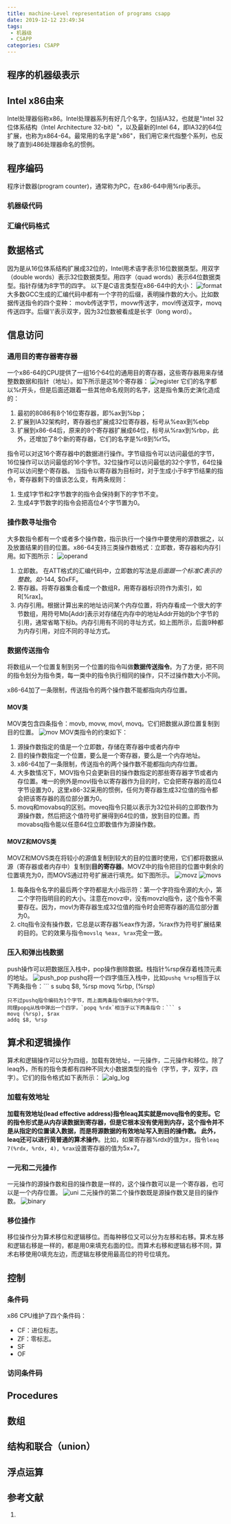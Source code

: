```yaml
---
title: machine-Level representation of programs csapp
date: 2019-12-12 23:49:34
tags:
 - 机器级
 - CSAPP
categories: CSAPP
---
```



## 程序的机器级表示

## Intel x86由来
Intel处理器俗称x86。Intel处理器系列有好几个名字，包括IA32，也就是"Intel 32位体系结构（Intel Architecture 32-bit）"，以及最新的Intel 64，即IA32的64位扩展，也称为x864-64。最常用的名字是"x86"，我们用它来代指整个系列，也反映了直到i486处理器命名的惯例。

## 程序编码
程序计数器(program counter)，通常称为PC，在x86-64中用%rip表示。

### 机器级代码

### 汇编代码格式

## 数据格式
因为是从16位体系结构扩展成32位的，Intel用术语字表示16位数据类型。用双字（double words）表示32位数据类型。用四字（quad words）表示64位数据类型。指针存储为8字节的四字。
以下是C语言类型在x86-64中的大小：
![format](format.png)
大多数GCC生成的汇编代码中都有一个字符的后缀，表明操作数的大小。比如数据传送指令的四个变种：
movb传送字节，movw传送字，movl传送双字，movq传送四字。后缀'l'表示双字，因为32位数被看成是长字（long word）。


## 信息访问

### 通用目的寄存器寄存器
一个x86-64的CPU提供了一组16个64位的通用目的寄存器，这些寄存器用来存储整数数据和指针（地址）。如下所示是这16个寄存器：
![register](register.png)
它们的名字都以%r开头，但是后面还跟着一些其他命名规则的名字，这是指令集历史演化造成的：
1. 最初的8086有8个16位寄存器，即%ax到%bp；
2. 扩展到IA32架构时，寄存器也扩展成32位寄存器，标号从%eax到%ebp
3. 扩展到x86-64后，原来的8个寄存器扩展成64位，标号从%rax到%rbp，此外，还增加了8个新的寄存器，它们的名字是%r8到%r15。

指令可以对这16个寄存器中的数据进行操作。字节级指令可以访问最低的字节，16位操作可以访问最低的16个字节。32位操作可以访问最低的32个字节，64位操作可以访问整个寄存器。
当指令以寄存器为目标时，对于生成小于8字节结果的指令，寄存器剩下的值该怎么变，有两条规则：
1. 生成1字节和2字节数字的指令会保持剩下的字节不变。
2. 生成4字节数字的指令会把高位4个字节置为0。

### 操作数寻址指令
大多数指令都有一个或者多个操作数，指示执行一个操作中要使用的源数据之，以及放置结果的目的位置。x86-64支持三类操作数格式：立即数，寄存器和内存引用。如下图所示：
![operand](operand.png)

1. 立即数。 在ATT格式的汇编代码中，立即数的写法是$后面跟一个标准C表示的整数。如$-144, $0xFF。
2. 寄存器。将寄存器集合看成一个数组R，用寄存器标识符作为索引，如R[%rax]。
3. 内存引用。根据计算出来的地址访问某个内存位置，将内存看成一个很大的字节数组，用符号Mb[Addr]表示对存储在内存中的地址Addr开始的b个字节的引用，通常省略下标b。内存引用有不同的寻址方式，如上图所示，后面9种都为内存引用，对应不同的寻址方式。

### 数据传送指令
将数组从一个位置复制到另一个位置的指令叫做**数据传送指令**。为了方便，把不同的指令划分为指令类，每一类中的指令执行相同的操作，只不过操作数大小不同。

x86-64加了一条限制，传送指令的两个操作数不能都指向内存位置。

#### MOV类
MOV类包含四条指令：movb, movw, movl, movq。它们把数据从源位置复制到目的位置。
![mov](mov.png)
MOV类指令的约束如下：
1. 源操作数指定的值是一个立即数，存储在寄存器中或者内存中
2. 目的操作数指定一个位置，要么是一个寄存器，要么是一个内存地址。
3. x86-64加了一条限制，传送指令的两个操作数不能都指向内存位置。
4. 大多数情况下，MOV指令只会更新目的操作数指定的那些寄存器字节或者内存位置。唯一的例外是movl指令以寄存器作为目的时，它会把寄存器的高位4字节设置为0，这里x86-32采用的惯例，任何为寄存器生成32位值的指令都会把该寄存器的高位部分置为0。
5. movq和movabsq的区别。moveq指令只能以表示为32位补码的立即数作为源操作数，然后把这个值符号扩展得到64位的值，放到目的位置。而movabsq指令能以任意64位立即数值作为源操作数。

#### MOVZ和MOVS类
MOVZ和MOVS类在将较小的源值复制到较大的目的位置时使用，它们都将数据从源（寄存器或者内存中）复制到**目的寄存器**。MOVZ中的指令把目的位置中剩余的位置填充为0，而MOVS通过符号扩展进行填充。如下图所示。
![movz](movz.png)
![movs](movs.png)
1. 每条指令名字的最后两个字符都是大小指示符：第一个字符指令源的大小，第二个字符指明目的的大小。注意在movz中，没有movzlq指令，这个指令不需要存在。因为，movl为寄存器生成32位值的指令时会把寄存器的高位部分置为0。
2. cltq指令没有操作数，它总是以寄存器%eax作为源，%rax作为符号扩展结果的目的。它的效果与指令`movslq %eax, %rax`完全一致。


### 压入和弹出栈数据
push操作可以把数据压入栈中，pop操作删除数据。栈指针%rsp保存着栈顶元素的地址。
![push_pop](push_pop.png)
pushq将一个四字值压入栈中，比如`pushq %rsp`相当于以下两条指令：``` s
subq $8, %rsp
movq %rbp, (%rsp)
```
只不过pushq指令编码为1个字节，而上面两条指令编码为8个字节。
同理popq从栈中弹出一个四字，`popq %rdx`相当于以下两条指令：``` s
movq (%rsp), $rax
addq $8, %rsp
```

## 算术和逻辑操作
算术和逻辑操作可以分为四组，加载有效地址，一元操作，二元操作和移位。除了leaq外，所有的指令类都有四种不同大小数据类型的指令（字节，字，双字，四字）。它们的指令格式如下表所示：
![alg_log](alg_log.png)

### 加载有效地址
**加载有效地址(lead effective address)**指令leaq其实就是movq指令的变形。它的指令形式是从内存读数据到寄存器，但是它根本没有使用到内存，这个指令并不是从指定的位置读入数据，**而是将源数据的有效地址写入到目的操作数**。
此外，leaq还可以**进行简普通的算术操作**。比如，如果寄存器%rdx的值为x，指令`leaq 7(%rdx, %rdx, 4), %rax`设置寄存器的值为5x+7。

### 一元和二元操作
一元操作的源操作数和目的操作数是一样的，这个操作数可以是一个寄存器，也可以是一个内存位置。
![uni](uni.png)
二元操作的第二个操作数既是源操作数又是目的操作数。
![binary](binary.png)

### 移位操作
移位操作分为算术移位和逻辑移位。而每种移位又可以分为左移和右移。算术左移和逻辑右移是一样的，都是用0来填充右面的位。而算术右移和逻辑右移不同，算术右移使用0填充左边，而逻辑左移使用最高位的符号位填充。


## 控制

### 条件码
x86 CPU维护了四个条件码：
- CF：进位标志。
- ZF：零标志。
- SF
- OF

### 访问条件码

##

## Procedures

## 数组

## 结构和联合（union）

## 浮点运算


## 参考文献
1.
